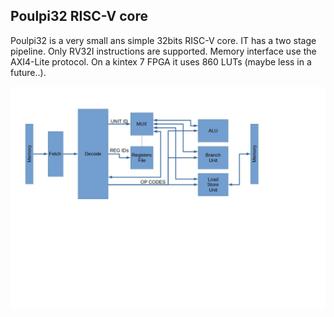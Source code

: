 ## Poulpi32 RISC-V core

Poulpi32 is a very small ans simple 32bits RISC-V core.
IT has a two stage pipeline. 
Only RV32I instructions are supported.
Memory interface use the AXI4-Lite protocol.
On a kintex 7 FPGA it uses 860 LUTs (maybe less in a future..).

![Poulpi32 overview](/doc/poulpi32_overview.jpg)
